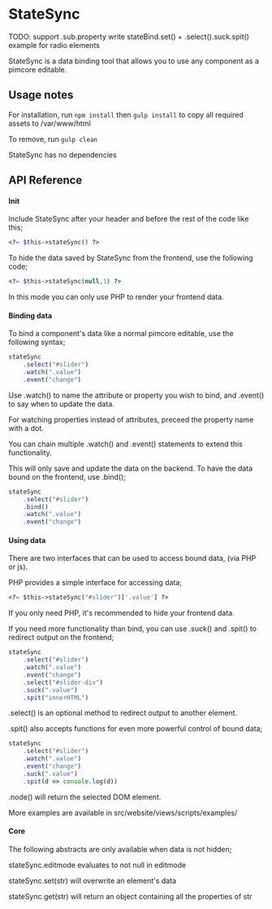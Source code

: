 StateSync
=====

TODO: support .sub.property
        write stateBind.set() + .select().suck.spit() example for radio elements

StateSync is a data binding tool that allows you to use any component as a pimcore editable.

Usage notes
-------------


For installation, run `npm install` then `gulp install` to copy all required assets to /var/www/html

To remove, run `gulp clean`

StateSync has no dependencies

API Reference
-------------

#### Init


Include StateSync after your header and before the rest of the code like this;

```PHP
<?= $this->stateSync() ?>
```


To hide the data saved by StateSync from the frontend, use the following code;

```PHP
<?= $this->stateSync(null,1) ?>
```

In this mode you can only use PHP to render your frontend data.


#### Binding data


To bind a component's data like a normal pimcore editable, use the following syntax;

```javascript
stateSync
    .select("#slider")
    .watch(".value")
    .event("change")
```

Use .watch() to name the attribute or property you wish to bind, and .event() to say when to update the data.

For watching properties instead of attributes, preceed the property name with a dot.

You can chain multiple .watch() and .event() statements to extend this functionality.


This will only save and update the data on the backend. To have the data bound on the frontend, use .bind();

```javascript
stateSync
    .select("#slider")
    .bind()
    .watch(".value")
    .event("change")
```

#### Using data

There are two interfaces that can be used to access bound data, (via PHP or js).

PHP provides a simple interface for accessing data;

```PHP
<?= $this->stateSync("#slider")['.value'] ?>
```

If you only need PHP, it's recommended to hide your frontend data.


If you need more functionality than bind, you can use .suck() and .spit() to redirect output on the frontend;

```javascript
stateSync
    .select("#slider")
    .watch(".value")
    .event("change")
    .select("#slider-div")
    .suck(".value")
    .spit("innerHTML")
```

.select() is an optional method to redirect output to another element.


.spit() also accepts functions for even more powerful control of bound data;

```javascript
stateSync
    .select("#slider")
    .watch(".value")
    .event("change")
    .suck(".value")
    .spit(d => console.log(d))
```

.node() will return the selected DOM element.

More examples are available in src/website/views/scripts/examples/


#### Core


The following abstracts are only available when data is not hidden;

stateSync.editmode evaluates to not null in editmode

stateSync.set(str) will overwrite an element's data

stateSync.get(str) will return an object containing all the properties of str 